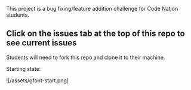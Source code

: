 This project is a bug fixing/feature addition challenge for Code Nation students.

## Click on the issues tab at the top of this repo to see current issues

Students will need to fork this repo and clone it to their machine.

Starting state:

![/assets/gfont-start.png]
